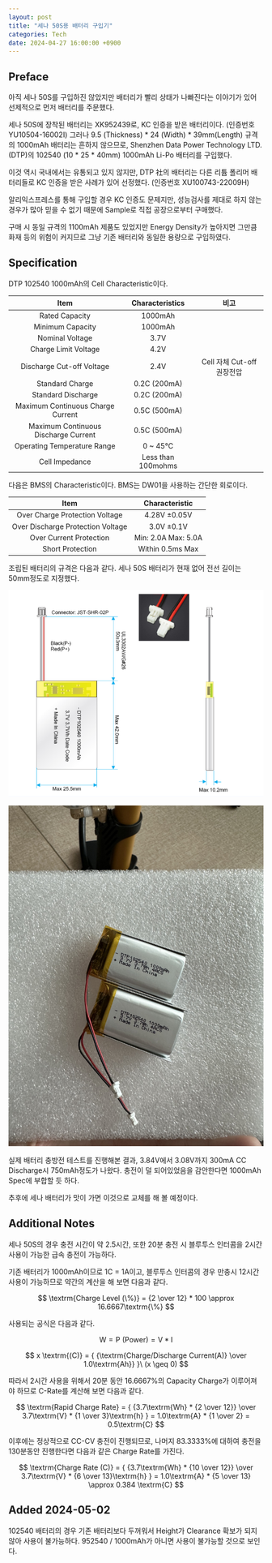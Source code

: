 ```yaml
---
layout: post
title: "세나 50S용 배터리 구입기"
categories: Tech
date: 2024-04-27 16:00:00 +0900
---
```


## Preface

아직 세나 50S를 구입하진 않았지만 배터리가 빨리 상태가 나빠진다는 이야기가 있어 선제적으로 먼저 배터리를 주문했다.

<!--excerpt-->

세나 50S에 장착된 배터리는 XK952439로, KC 인증을 받은 배터리이다. (인증번호 YU10504-16002I)
그러나 9.5 (Thickness) \* 24 (Width) \* 39mm(Length) 규격의 1000mAh 배터리는 흔하지 않으므로, Shenzhen Data Power Technology LTD. (DTP)의 102540 (10 \* 25 \* 40mm) 1000mAh Li-Po 배터리를 구입했다.

이것 역시 국내에서는 유통되고 있지 않지만, DTP 社의 배터리는 다른 리튬 폴리머 배터리들로 KC 인증을 받은 사례가 있어 선정했다. (인증번호 XU100743-22009H)

알리익스프레스를 통해 구입할 경우 KC 인증도 문제지만, 성능검사를 제대로 하지 않는 경우가 많아 믿을 수 없기 때문에 Sample로 직접 공장으로부터 구매했다.

구매 시 동일 규격의 1100mAh 제품도 있었지만 Energy Density가 높아지면 그만큼 화재 등의 위험이 커지므로 그냥 기존 배터리와 동일한 용량으로 구입하였다.

## Specification

DTP 102540 1000mAh의 Cell Characteristic이다.

|                 Item                 |  Characteristics   |            비고            |
| :----------------------------------: | :----------------: | :------------------------: |
|            Rated Capacity            |      1000mAh       |                            |
|           Minimum Capacity           |      1000mAh       |                            |
|           Nominal Voltage            |        3.7V        |                            |
|         Charge Limit Voltage         |        4.2V        |                            |
|      Discharge Cut-off Voltage       |        2.4V        | Cell 자체 Cut-off 권장전압 |
|           Standard Charge            |    0.2C (200mA)    |                            |
|          Standard Discharge          |    0.2C (200mA)    |                            |
|  Maximum Continuous Charge Current   |    0.5C (500mA)    |                            |
| Maximum Continuous Discharge Current |    0.5C (500mA)    |                            |
|     Operating Temperature Range      |      0 ~ 45℃       |                            |
|            Cell Impedance            | Less than 100mohms |                            |

다음은 BMS의 Characteristic이다. BMS는 DW01을 사용하는 간단한 회로이다.

|               Item                |   Characteristic    |
| :-------------------------------: | :-----------------: |
|  Over Charge Protection Voltage   |    4.28V ±0.05V     |
| Over Discharge Protection Voltage |     3.0V ±0.1V      |
|      Over Current Protection      | Min: 2.0A Max: 5.0A |
|         Short Protection          |  Within 0.5ms Max   |

조립된 배터리의 규격은 다음과 같다.
세나 50S 배터리가 현재 없어 전선 길이는 50mm정도로 지정했다.

[![image.png](/assets/img/2024-04-27/image.png)](/assets/img/2024-04-27/image.png)

[![dtp-battery.jpg](/assets/img/2024-04-27/dtp-battery.jpg)](/assets/img/2024-04-27/dtp-battery.jpg)

실제 배터리 충방전 테스트를 진행해본 결과, 3.84V에서 3.08V까지 300mA CC Discharge시 750mAh정도가 나왔다. 충전이 덜 되어있었음을 감안한다면 1000mAh Spec에 부합할 듯 하다.

추후에 세나 배터리가 맛이 가면 이것으로 교체를 해 볼 예정이다.

## Additional Notes

세나 50S의 경우 충전 시간이 약 2.5시간, 또한 20분 충전 시 블루투스 인터콤을 2시간 사용이 가능한 급속 충전이 가능하다.

기존 배터리가 1000mAh이므로 1C = 1A이고, 블루투스 인터콤의 경우 만충시 12시간 사용이 가능하므로 약간의 계산을 해 보면 다음과 같다.

<style>
    @media (max-width: 575px) {
        .katex {
            font-size: 0.95rem !important;
            overflow-x: auto;
            height: max-content;
        }
    }
</style>

$$ \textrm{Charge Level (\%)} = {2 \over 12} * 100 \approx 16.6667\textrm{\%} $$

사용되는 공식은 다음과 같다.

$$ \textrm{W} = \textrm{P (Power)} = \textrm{V} * \textrm{I} $$

$$ x \textrm{(C)} = { {\textrm{Charge/Discharge Current(A)} \over 1.0\textrm{Ah}} }\ (x \geq 0) $$

따라서 2시간 사용을 위해서 20분 동안 16.6667%의 Capacity Charge가 이루어져야 하므로 C-Rate를 계산해 보면 다음과 같다.

$$ \textrm{Rapid Charge Rate} = { {3.7\textrm{Wh} * {2 \over 12}} \over 3.7\textrm{V} * {1 \over 3}\textrm{h} } = 1.0\textrm{A} * {1 \over 2} = 0.5\textrm{C} $$

이후에는 정상적으로 CC-CV 충전이 진행되므로, 나머지 83.3333%에 대하여 충전을 130분동안 진행한다면 다음과 같은 Charge Rate를 가진다.

$$ \textrm{Charge Rate (C)} = { {3.7\textrm{Wh} * {10 \over 12}} \over 3.7\textrm{V} * {6 \over 13}\textrm{h} } = 1.0\textrm{A} * {5 \over 13} \approx 0.384 \textrm{C} $$

## Added 2024-05-02

102540 배터리의 경우 기존 배터리보다 두꺼워서 Height가 Clearance 확보가 되지 않아 사용이 불가능하다. 952540 / 1000mAh가 아니면 사용이 불가능할 것으로 보인다.
